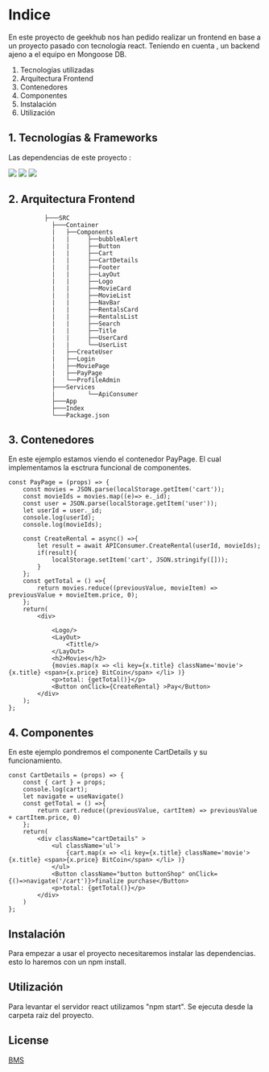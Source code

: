 # Indice

En este proyecto de geekhub nos han pedido realizar un frontend en base a un proyecto pasado con tecnología react.
Teniendo en cuenta , un backend ajeno a el equipo en Mongoose DB.

1. Tecnologías utilizadas
2. Arquitectura Frontend
3. Contenedores
4. Componentes
5. Instalación
6. Utilización

## 1. Tecnologías & Frameworks

Las dependencias de este proyecto :


![](https://imagizer.imageshack.com/v2/64x64q90/924/agCMk6.png)
![](https://imagizer.imageshack.com/v2/64x21q90/923/kHm8gf.png)
![](https://imagizer.imageshack.com/v2/64x64q90/922/mZxBj9.png)


## 2. Arquitectura Frontend

```
          ├───SRC
            ├───Container
            |   ├──Components
            |   |     ├──bubbleAlert
            |   |     ├──Button
            |   |     ├──Cart
            |   |     ├──CartDetails
            |   |     ├──Footer
            |   |     ├──LayOut
            |   |     ├──Logo
            |   |     ├──MovieCard
            |   |     ├──MovieList
            |   |     ├──NavBar
            |   |     ├──RentalsCard
            |   |     ├──RentalsList
            |   |     ├──Search
            |   |     ├──Title
            |   |     ├──UserCard
            |   |     └──UserList
            |   ├──CreateUser
            |   ├──Login
            |   ├──MoviePage
            |   ├──PayPage
            |   └──ProfileAdmin
            ├───Services
            |         └──ApiConsumer
            ├───App
            ├───Index
            └───Package.json
```

## 3. Contenedores
En este ejemplo estamos viendo el contenedor PayPage.
El cual implementamos la esctrura funcional de componentes.


```
const PayPage = (props) => {
    const movies = JSON.parse(localStorage.getItem('cart'));
    const movieIds = movies.map((e)=> e._id);
    const user = JSON.parse(localStorage.getItem('user'));
    let userId = user._id;
    console.log(userId);
    console.log(movieIds);

    const CreateRental = async() =>{
        let result = await APIConsumer.CreateRental(userId, movieIds);
        if(result){
            localStorage.setItem('cart', JSON.stringify([]));
        }
    };
    const getTotal = () =>{
        return movies.reduce((previousValue, movieItem) => previousValue + movieItem.price, 0);
    };
    return(
        <div>
            
            <Logo/>
            <LayOut>
                <Tittle/>
            </LayOut>
            <h2>Movies</h2>
            {movies.map(x => <li key={x.title} className='movie'> {x.title} <span>{x.price} BitCoin</span> </li> )}
            <p>total: {getTotal()}</p>
            <Button onClick={CreateRental} >Pay</Button>
        </div>
    );
};
```
## 4. Componentes
En este ejemplo pondremos el componente CartDetails y su funcionamiento.

```
const CartDetails = (props) => {
    const { cart } = props; 
    console.log(cart);
    let navigate = useNavigate()
    const getTotal = () =>{
        return cart.reduce((previousValue, cartItem) => previousValue + cartItem.price, 0)
    };
    return(
        <div className="cartDetails" >
            <ul className='ul'>
                {cart.map(x => <li key={x.title} className='movie'> {x.title} <span>{x.price} BitCoin</span> </li> )}
            </ul>
            <Button className="button buttonShop" onClick={()=>navigate('/cart')}>finalize purchase</Button>
            <p>total: {getTotal()}</p>
        </div>
    )
};
```
## Instalación
Para empezar a usar el proyecto necesitaremos  instalar las dependencias.
esto lo haremos con un npm install.

## Utilización
Para levantar el servidor react utilizamos "npm start".
Se ejecuta desde la carpeta raiz del proyecto.

## License
[BMS](BMS)
